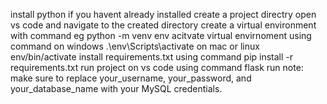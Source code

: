 install python if you havent already installed
create a project directry 
open vs code and navigate to the created directory
create a virtual environment with command eg python -m venv env
acitvate virtual envirnoment  using command on windows .\env\Scripts\activate on mac or linux env/bin/activate
install requirements.txt using command pip install -r requirements.txt
run project on vs code using command flask run
note:
make sure to replace  your_username, your_password, and your_database_name with your MySQL credentials. 
